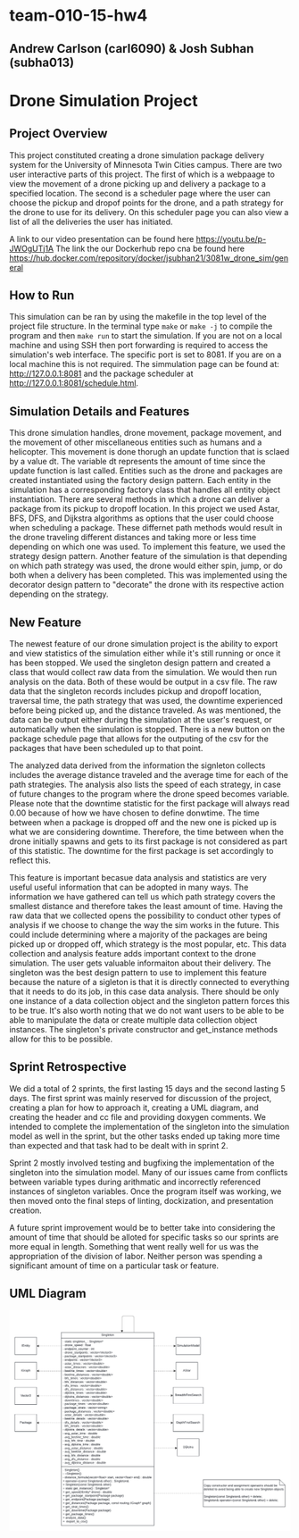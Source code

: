 # team-010-15-hw4
## Andrew Carlson (carl6090) & Josh Subhan (subha013)
# Drone Simulation Project

## Project Overview

  This project constituted creating a drone simulation package delivery system for the University of Minnesota Twin Cities campus. There are two user interactive parts of this project. The first of which is a webpaage to view the movement of a drone picking up and delivery a package to a specified location. The second is a scheduler page where the user can choose the pickup and dropof points for the drone, and a path strategy for the drone to use for its delivery. On this scheduler page you can also view a list of all the deliveries the user has initiated.
  
  A link to our video presentation can be found here https://youtu.be/p-JWOgUTj1A
  The link the our Dockerhub repo cna be found here https://hub.docker.com/repository/docker/jsubhan21/3081w_drone_sim/general

## How to Run

  This simulation can be ran by using the makefile in the top level of the project file structure. In the terminal type ```make``` or ```make -j``` to compile the program and then ```make run``` to start the simulation. If you are not on a local machine and using SSH then port forwarding is required to access the simulation's web interface. The specific port is set to 8081. If you are on a local machine this is not required. The simmulation page can be found at: http://127.0.0.1:8081 and the package scheduler at http://127.0.0.1:8081/schedule.html. 
  
## Simulation Details and Features

  This drone simulation handles, drone movement, package movement, and the movement of other miscellaneous entities such as humans and a helicopter. This movement is done thorugh an update function that is sclaed by a value dt. The variable dt represents the amount of time since the update function is last called. Entities such as the drone and packages are created instantiated using the factory design pattern. Each entity in the simulation has a corresponding factory class that handles all entity object instantiation. There are several methods in which a drone can deliver a package from its pickup to dropoff location. In this project we used Astar, BFS, DFS, and Dijkstra algorithms as options that the user could choose when scheduling a package. These differnet path methods would result in the drone traveling different distances and taking more or less time depending on which one was used. To implement this feature, we used the strategy design pattern. Another feature of the simulation is that depending on which path strategy was used, the drone would either spin, jump, or do both when a delivery has been completed. This was implemented using the decorator design pattern to "decorate" the drone with its respective action depending on the strategy.

## New Feature
  The newest feature of our drone simulation project is the ability to export and view statistics of the simulation either while it's still running or once it has been stopped. We used the singleton design pattern and created a class that would collect raw data from the simulation. We would then run analysis on the data. Both of these would be output in a csv file. The raw data that the singleton records includes pickup and dropoff location, traversal time, the path strategy that was used, the downtime experienced before being picked up, and the distance traveled. As was mentioned, the data can be output either during the simulation at the user's request, or automatically when the simulation is stopped. There is a new button on the package schedule page that allows for the outputing of the csv for the packages that have been scheduled up to that point. 

  The analyzed data derived from the information the signleton collects includes the average distance traveled and the average time for each of the path strategies. The analysis also lists the speed of each strategy, in case of future changes to the program where the drone speed becomes variable. Please note that the downtime statistic for the first package will always read 0.00 because of how we have chosen to define donwtime. The time between when a package is dropped off and the new one is picked up is what we are considering downtime. Therefore, the time between when the drone initially spawns and gets to its first package is not considered as part of this statistic. The downtime for the first package is set accordingly to reflect this.
  
  This feature is important becasue data analysis and statistics are very useful useful information that can be adopted in many ways. The information we have gathered can tell us which path strategy covers the smallest distance and therefore takes the least amount of time. Having the raw data that we collected opens the possibility to conduct other types of analysis if we choose to change the way the sim works in the future. This could include determining where a majority of the packages are being picked up or dropped off, which strategy is the most popular, etc. This data collection and analysis feature adds important context to the drone simulation. The user gets valuable informaiton about their delivery. The singleton was the best design pattern to use to implement this feature because the nature of a sigleton is that it is directly connected to everything that it needs to do its job, in this case data analysis. There should be only one instance of a data collection object and the singleton pattern forces this to be true. It's also worth noting that we do not want users to be able to be able to manipulate the data or create multiple data collection object instances. The singleton's private constructor and get_instance methods allow for this to be possible.

## Sprint Retrospective
  We did a total of 2 sprints, the first lasting 15 days and the second lasting 5 days. The first sprint was mainly reserved for discussion of the project, creating a plan for how to approach it, creating a UML diagram, and creating the header and cc file and providing doxygen comments. We intended to complete the implementation of the singleton into the simulation model as well in the sprint, but the other tasks ended up taking more time than expected and that task had to be dealt with in sprint 2. 
  
  Sprint 2 mostly involved testing and bugfixing the implementation of the singleton into the simulation model. Many of our issues came from conflicts between variable types during arithmatic and incorrectly referenced instances of singleton variables. Once the program itself was working, we then moved onto the final steps of linting, dockization, and presentation creation.

  A future sprint improvement would be to better take into considering the amount of time that should be alloted for specific tasks so our sprints are more equal in length. Something that went really well for us was the appropriation of the division of labor. Neither person was spending a significant amount of time on a particular task or feature.

## UML Diagram

![HW4-UML-Diagram](HW4-UML-Diagram.png)
    
